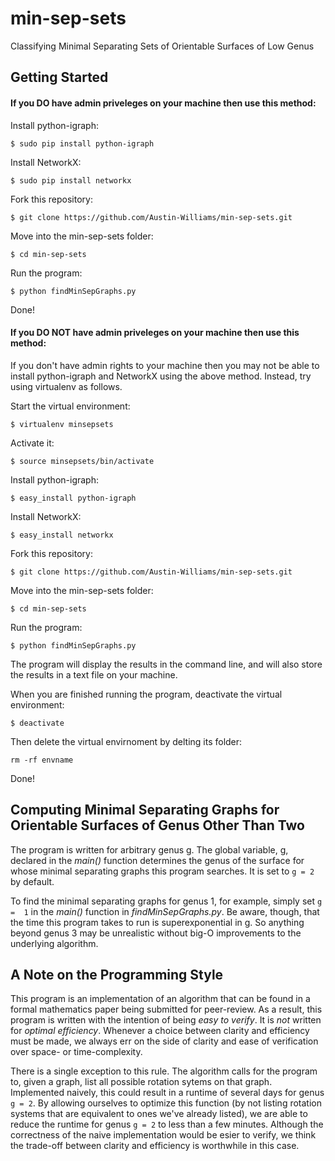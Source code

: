 # min-sep-sets
Classifying Minimal Separating Sets of Orientable Surfaces of Low Genus

## Getting Started
#### If you DO have admin priveleges on your machine then use this method:

Install python-igraph:

`$ sudo pip install python-igraph`

Install NetworkX:

`$ sudo pip install networkx`

Fork this repository:

`$ git clone https://github.com/Austin-Williams/min-sep-sets.git`

Move into the min-sep-sets folder:

`$ cd min-sep-sets`

Run the program:

`$ python findMinSepGraphs.py`

Done!

#### If you DO NOT have admin priveleges on your machine then use this method:
If you don't have admin rights to your machine then you may not be able to install python-igraph and NetworkX using the above method. Instead, try using virtualenv as follows.

Start the virtual environment:

`$ virtualenv minsepsets`

Activate it:

`$ source minsepsets/bin/activate`

Install python-igraph:

`$ easy_install python-igraph`

Install NetworkX:

`$ easy_install networkx`

Fork this repository:

`$ git clone https://github.com/Austin-Williams/min-sep-sets.git`

Move into the min-sep-sets folder:

`$ cd min-sep-sets`

Run the program:

`$ python findMinSepGraphs.py`

The program will display the results in the command line, and will also store the results in a text file on your machine.

When you are finished running the program, deactivate the virtual environment:

`$ deactivate`

Then delete the virtual envirnoment by delting its folder:

`rm -rf envname`

Done!

## Computing Minimal Separating Graphs for Orientable Surfaces of Genus Other Than Two
The program is written for arbitrary genus g. The global variable, g, declared in the *main()* function determines the genus of the surface for whose minimal separating graphs this program searches. It is set to `g = 2` by default.

To find the minimal separating graphs for genus 1, for example, simply set `g =  1` in the *main()* function in *findMinSepGraphs.py*. Be aware, though, that the time this program takes to run is superexponential in g. So anything beyond genus 3 may be unrealistic without big-O improvements to the underlying algorithm.

## A Note on the Programming Style
This program is an implementation of an algorithm that can be found in a formal mathematics paper being submitted for peer-review.  As a result, this program is written with the intention of being *easy to verify*. It is *not* written for *optimal efficiency*. Whenever a choice between clarity and efficiency must be made, we always err on the side of clarity and ease of verification over space- or time-complexity. 

There is a single exception to this rule. The algorithm calls for the program to, given a graph, list all possible rotation sytems on that graph. Implemented naively, this could result in a runtime of several days for genus `g = 2`. By allowing ourselves to optimize this function (by not listing rotation systems that are equivalent to ones we've already listed), we are able to reduce the runtime for genus `g = 2` to less than a few minutes. Although the correctness of the naive implementation would be esier to verify, we think the trade-off between clarity and efficiency is worthwhile in this case.
